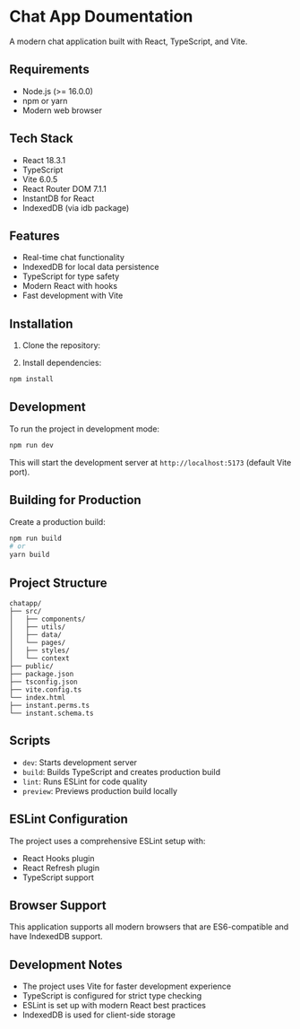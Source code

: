 # Chat App Doumentation

A modern chat application built with React, TypeScript, and Vite.

## Requirements

- Node.js (>= 16.0.0)
- npm or yarn
- Modern web browser

## Tech Stack

- React 18.3.1
- TypeScript
- Vite 6.0.5
- React Router DOM 7.1.1
- InstantDB for React
- IndexedDB (via idb package)

## Features

- Real-time chat functionality
- IndexedDB for local data persistence
- TypeScript for type safety
- Modern React with hooks
- Fast development with Vite

## Installation

1. Clone the repository:


2. Install dependencies:
```bash
npm install
```

## Development

To run the project in development mode:

```bash
npm run dev
```

This will start the development server at `http://localhost:5173` (default Vite port).

## Building for Production

Create a production build:
```bash
npm run build
# or
yarn build
```


## Project Structure

```
chatapp/
├── src/
│   ├── components/
│   ├── utils/
│   ├── data/
│   └── pages/
│   ├── styles/
│   └── context
├── public/
├── package.json
├── tsconfig.json
├── vite.config.ts
└── index.html
├── instant.perms.ts
└── instant.schema.ts
```

## Scripts

- `dev`: Starts development server
- `build`: Builds TypeScript and creates production build
- `lint`: Runs ESLint for code quality
- `preview`: Previews production build locally

## ESLint Configuration

The project uses a comprehensive ESLint setup with:
- React Hooks plugin
- React Refresh plugin
- TypeScript support

## Browser Support

This application supports all modern browsers that are ES6-compatible and have IndexedDB support.




## Development Notes

- The project uses Vite for faster development experience
- TypeScript is configured for strict type checking
- ESLint is set up with modern React best practices
- IndexedDB is used for client-side storage


